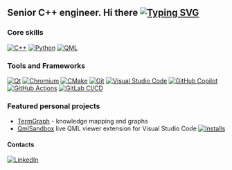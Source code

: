 ## Senior C++ engineer. Hi there [![Typing SVG](https://readme-typing-svg.herokuapp.com?font=Fira+Code&weight=200&size=18&duration=3000&pause=800&vCenter=true&random=true&width=120&height=24&lines=%F0%9F%98%8A;%F0%9F%98%87;%F0%9F%A7%90;%F0%9F%A4%A9;%F0%9F%A5%B3;%F0%9F%98%B1%F0%9F%98%B1%F0%9F%98%B1;%F0%9F%AB%A0;%F0%9F%A4%96;%F0%9F%8E%83%F0%9F%8E%83%F0%9F%8E%83;%F0%9F%A4%8C;%F0%9F%91%8C;%F0%9F%A6%90%F0%9F%A6%90%F0%9F%A6%90;%F0%9F%90%8D;%F0%9F%A6%86;%E2%9A%A1%EF%B8%8F%E2%9A%A1%EF%B8%8F%E2%9A%A1%EF%B8%8F;%F0%9F%8C%9A;%F0%9F%94%AD;%E2%9A%92%EF%B8%8F;%E2%9A%97%EF%B8%8F;%F0%9F%A7%AA;%E2%9A%99%EF%B8%8F;%F0%9F%92%BB;%F0%9F%93%8C)](https://git.io/typing-svg)

### Core skills

[![C++](https://img.shields.io/badge/C%2B%2B23-00599C?style=for-the-badge&logo=c%2B%2B&logoColor=white)](https://isocpp.org/)
[![Python](https://img.shields.io/badge/Python-3776AB?style=for-the-badge&logo=python&logoColor=white)](https://www.python.org/)
[![QML](https://img.shields.io/badge/QML-41CD52?style=for-the-badge&logo=qt&logoColor=white)](https://doc.qt.io/qt-5/qmlapplications.html)

### Tools and Frameworks

[![Qt](https://img.shields.io/badge/Qt-41CD52?style=flat-square&logo=qt&logoColor=white)](https://www.qt.io/)
[![Chromium](https://img.shields.io/badge/Chromium-4285F4?style=flat-square&logo=google-chrome&logoColor=white)](https://www.chromium.org/)
[![CMake](https://img.shields.io/badge/CMake-064F8C?style=flat-square&logo=cmake&logoColor=white)](https://cmake.org/)
[![Git](https://img.shields.io/badge/Git-F05032?style=flat-square&logo=git&logoColor=white)](https://git-scm.com/)
[![Visual Studio Code](https://img.shields.io/badge/VS%20Code-007ACC?style=flat-square&logo=visual-studio-code&logoColor=white)](https://code.visualstudio.com/)
[![GitHub Copilot](https://img.shields.io/badge/GitHub%20Copilot-000000?style=flat-square&logo=githubcopilot&logoColor=white)](https://github.com/features/copilot)
[![GitHub Actions](https://img.shields.io/badge/GitHub%20Actions-2088FF?style=flat-square&logo=github-actions&logoColor=white)](https://github.com/features/actions)
[![GitLab CI/CD](https://img.shields.io/badge/GitLab%20CI%2FCD-FC6D26?style=flat-square&logo=gitlab&logoColor=white)](https://docs.gitlab.com/ee/ci/)


### Featured personal projects

- [TermGraph](https://termgraph.app) - knowledge mapping and graphs
- [QmlSandbox](https://marketplace.visualstudio.com/items?itemName=SavenkovIgor.QmlSandboxExtension) live QML viewer extension for Visual Studio Code
[![Installs](https://vsmarketplacebadges.dev/installs/SavenkovIgor.QmlSandboxExtension.svg)](https://marketplace.visualstudio.com/items?itemName=SavenkovIgor.QmlSandboxExtension)

#### Contacts

[![LinkedIn](https://img.shields.io/badge/LinkedIn-SavenkovIgor-555555?style=flat-square&logo=linkedin&logoColor=white&labelColor=0077B5)](https://www.linkedin.com/in/savenkovigor-dev/)
